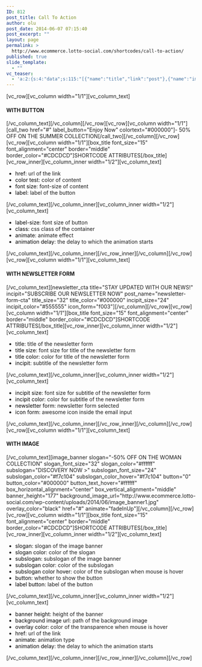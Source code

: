 ```yaml
---
ID: 812
post_title: Call To Action
author: olu
post_date: 2014-06-07 07:15:40
post_excerpt: ""
layout: page
permalink: >
  http://www.ecommerce.lotto-social.com/shortcodes/call-to-action/
published: true
slide_template:
  - ""
vc_teaser:
  - 'a:2:{s:4:"data";s:115:"[{"name":"title","link":"post"},{"name":"image","image":"featured","link":"none"},{"name":"text","mode":"excerpt"}]";s:7:"bgcolor";s:0:"";}'
---
```

[vc_row][vc_column width="1/1"][vc_column_text]
<h4>WITH BUTTON</h4>
[/vc_column_text][/vc_column][/vc_row][vc_row][vc_column width="1/1"][call_two href="#" label_button="Enjoy Now" colortext="#000000"]- 50% OFF ON THE SUMMER COLLECTION[/call_two][/vc_column][/vc_row][vc_row][vc_column width="1/1"][box_title font_size="15" font_alignment="center" border="middle" border_color="#CDCDCD"]SHORTCODE ATTRIBUTES[/box_title][vc_row_inner][vc_column_inner width="1/2"][vc_column_text]
<ul>
	<li><span style="color: #000000">href</span>: url of the link</li>
	<li><span style="color: #000000">color test</span>: color of content</li>
	<li><span style="color: #000000">font size</span>: font-size of content</li>
	<li><span style="color: #000000">label</span>: label of the button</li>
</ul>
[/vc_column_text][/vc_column_inner][vc_column_inner width="1/2"][vc_column_text]
<ul>
	<li><span style="color: #000000">label-size</span>: font size of button</li>
	<li><span style="color: #000000">class</span>: css class of the container</li>
	<li><span style="color: #000000">animate</span>: animate effect</li>
	<li><span style="color: #000000">animation delay</span>: the delay to which the animation starts</li>
</ul>
[/vc_column_text][/vc_column_inner][/vc_row_inner][/vc_column][/vc_row][vc_row][vc_column width="1/1"][vc_column_text]
<h4>WITH NEWSLETTER FORM</h4>
[/vc_column_text][newsletter_cta title="STAY UPDATED WITH OUR NEWS!" incipit="SUBSCRIBE OUR NEWSLETTER NOW" post_name="newsletter-form-cta" title_size="32" title_color="#000000" incipit_size="24" incipit_color="#555555" icon_form="f003"][/vc_column][/vc_row][vc_row][vc_column width="1/1"][box_title font_size="15" font_alignment="center" border="middle" border_color="#CDCDCD"]SHORTCODE ATTRIBUTES[/box_title][vc_row_inner][vc_column_inner width="1/2"][vc_column_text]
<ul>
	<li><span style="color: #000000">title</span>: title of the newsletter form</li>
	<li><span style="color: #000000">title size</span>: font size for title of the newsletter form</li>
	<li><span style="color: #000000">title color</span>: color for title of the newsletter form</li>
	<li><span style="color: #000000">incipit</span>: subtitle of the newsletter form</li>
</ul>
[/vc_column_text][/vc_column_inner][vc_column_inner width="1/2"][vc_column_text]
<ul>
	<li><span style="color: #000000">incipit size</span>: font size for subtitle of the newsletter form</li>
	<li><span style="color: #000000">incipit color</span>: color for subtitle of the newsletter form</li>
	<li><span style="color: #000000">newsletter form</span>: newsletter form selected</li>
	<li><span style="color: #000000">icon form</span>: awesome icon inside the email input</li>
</ul>
[/vc_column_text][/vc_column_inner][/vc_row_inner][/vc_column][/vc_row][vc_row][vc_column width="1/1"][vc_column_text]
<h4>WITH IMAGE</h4>
[/vc_column_text][image_banner slogan="-50% OFF ON THE WOMAN COLLECTION" slogan_font_size="32" slogan_color="#ffffff" subslogan="DISCOVERY NOW &gt;" subslogan_font_size="24" subslogan_color="#f7c104" subslogan_color_hover="#f7c104" button="0" button_color="#000000" button_text_hover="#ffffff" box_horizontal_alignment="center" box_vertical_alignment="middle" banner_height="177" background_image_url="http://www.ecommerce.lotto-social.com/wp-content/uploads/2014/06/image_banner1.jpg" overlay_color="black" href="#" animate="fadeInUp"][/vc_column][/vc_row][vc_row][vc_column width="1/1"][box_title font_size="15" font_alignment="center" border="middle" border_color="#CDCDCD"]SHORTCODE ATTRIBUTES[/box_title][vc_row_inner][vc_column_inner width="1/2"][vc_column_text]
<ul>
	<li><span style="color: #000000">slogan</span>: slogan of the image banner</li>
	<li><span style="color: #000000">slogan color</span>: color of the slogan</li>
	<li><span style="color: #000000">subslogan</span>: subslogan of the image banner</li>
	<li><span style="color: #000000">subslogan color</span>: color of the subslogan</li>
	<li><span style="color: #000000">subslogan color hover</span>: color of the subslogan when mouse is hover</li>
	<li><span style="color: #000000">button</span>: whether to show the button</li>
	<li><span style="color: #000000">label button</span>: label of the button</li>
</ul>
[/vc_column_text][/vc_column_inner][vc_column_inner width="1/2"][vc_column_text]
<ul>
	<li><span style="color: #000000">banner height</span>: height of the banner</li>
	<li><span style="color: #000000">background image url</span>: path of the background image</li>
	<li><span style="color: #000000">overlay color</span>: color of the transparence when mouse is hover</li>
	<li><span style="color: #000000">href</span>: url of the link</li>
	<li><span style="color: #000000">animate</span>: animation type</li>
	<li><span style="color: #000000">animation delay</span>: the delay to which the animation starts</li>
</ul>
[/vc_column_text][/vc_column_inner][/vc_row_inner][/vc_column][/vc_row]